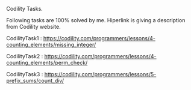 Codility Tasks.

Following tasks are 100% solved by me. Hiperlink is giving a description from Codility website.

CodilityTask1 : https://codility.com/programmers/lessons/4-counting_elements/missing_integer/

CodilityTask2 : https://codility.com/programmers/lessons/4-counting_elements/perm_check/

CodilityTask3 : https://codility.com/programmers/lessons/5-prefix_sums/count_div/
